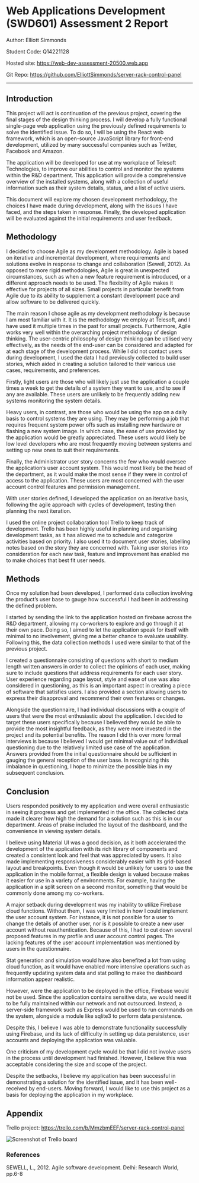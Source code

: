 # Web Applications Development (SWD601) Assessment 2 Report

Author: Elliott Simmonds

Student Code: Q14221128

Hosted site: https://web-dev-assessment-20500.web.app

Git Repo: https://github.com/ElliottSimmonds/server-rack-control-panel

---

## Introduction

This project will act is continuation of the previous project, covering the final stages of the design thinking process. I will develop a fully functional single-page web application using the previously defined requirements to solve the identified issue. To do so, I will be using the React web framework, which is an open-source JavaScript library for front-end development, utilized by many successful companies such as Twitter, Facebook and Amazon.

The application will be developed for use at my workplace of Telesoft Technologies, to improve our abilities to control and monitor the systems within the R&D department. This application will provide a comprehensive overview of the installed systems, along with a collection of useful information such as their system details, status, and a list of active users.

This document will explore my chosen development methodology, the choices I have made during development, along with the issues I have faced, and the steps taken in response. Finally, the developed application will be evaluated against the initial requirements and user feedback.  

## Methodology

I decided to choose Agile as my development methodology. Agile is based on iterative and incremental development, where requirements and solutions evolve in response to change and collaboration (Sewell, 2012). As opposed to more rigid methodologies, Agile is great in unexpected circumstances, such as when a new feature requirement is introduced, or a different approach needs to be used. The flexibility of Agile makes it effective for projects of all sizes. Small projects in particular benefit from Agile due to its ability to supplement a constant development pace and allow software to be delivered quickly.

The main reason I chose agile as my development methodology is because I am most familiar with it. It is the methodology we employ at Telesoft, and I have used it multiple times in the past for small projects. Furthermore, Agile works very well within the overarching project methodology of design thinking. The user-centric philosophy of design thinking can be utilised very effectively, as the needs of the end-user can be considered and adapted for at each stage of the development process. While I did not contact users during development, I used the data I had previously collected to build user stories, which aided in creating a solution tailored to their various use cases, requirements, and preferences.

Firstly, light users are those who will likely just use the application a couple times a week to get the details of a system they want to use, and to see if any are available. These users are unlikely to be frequently adding new systems monitoring the system details.

Heavy users, in contrast, are those who would be using the app on a daily basis to control systems they are using. They may be performing a job that requires frequent system power offs such as installing new hardware or flashing a new system image. In which case, the ease of use provided by the application would be greatly appreciated. These users would likely be low level developers who are most frequently moving between systems and setting up new ones to suit their requirements.

Finally, the Administrator user story concerns the few who would oversee the application’s user account system. This would most likely be the head of the department, as it would make the most sense if they were in control of access to the application. These users are most concerned with the user account control features and permission management.

With user stories defined, I developed the application on an iterative basis, following the agile approach with cycles of development, testing then planning the next iteration. 

I used the online project collaboration tool Trello to keep track of development. Trello has been highly useful in planning and organising development tasks, as it has allowed me to schedule and categorize activities based on priority. I also used it to document user stories, labelling notes based on the story they are concerned with. Taking user stories into consideration for each new task, feature and improvement has enabled me to make choices that best fit user needs. 

## Methods

Once my solution had been developed, I performed data collection involving the product’s user base to gauge how successful I had been in addressing the defined problem. 

I started by sending the link to the application hosted on firebase across the R&D department, allowing my co-workers to explore and go through it at their own pace. Doing so, I aimed to let the application speak for itself with minimal to no involvement, giving me a better chance to evaluate usability. Following this, the data collection methods I used were similar to that of the previous project.

I created a questionnaire consisting of questions with short to medium length written answers in order to collect the opinions of each user, making sure to include questions that address requirements for each user story. User experience regarding page layout, style and ease of use was also considered in questioning, as this is an important aspect in creating a piece of software that satisfies users. I also provided a section allowing users to express their disapproval and recommend their own features or changes.

Alongside the questionnaire, I had individual discussions with a couple of users that were the most enthusiastic about the application. I decided to target these users specifically because I believed they would be able to provide the most insightful feedback, as they were more invested in the project and its potential benefits. The reason I did this over more formal interviews is because I believed I would get minimal value out of individual questioning due to the relatively limited use case of the application. Answers provided from the initial questionnaire should be sufficient in gauging the general reception of the user base. In recognizing this imbalance in questioning, I hope to minimize the possible bias in my subsequent conclusion. 

## Conclusion

Users responded positively to my application and were overall enthusiastic in seeing it progress and get implemented in the office. The collected data made it clearer how high the demand for a solution such as this is in our department. Areas of praise included the layout of the dashboard, and the convenience in viewing system details.

I believe using Material UI was a good decision, as it both accelerated the development of the application with its rich library of components and created a consistent look and feel that was appreciated by users. It also made implementing responsiveness considerably easier with its grid-based layout and breakpoints. Even though it would be unlikely for users to use the application in the mobile format, a flexible design is valued because makes it easier for use in a variety of environments. For example, having the application in a split screen on a second monitor, something that would be commonly done among my co-workers.

A major setback during development was my inability to utilize Firebase cloud functions. Without them, I was very limited in how I could implement the user account system. For instance, it is not possible for a user to change the details of another user, nor is it possible to create a new user account without reauthentication. Because of this, I had to cut down several proposed features in my profile and user account control pages. The lacking features of the user account implementation was mentioned by users in the questionnaire.

Stat generation and simulation would have also benefited a lot from using cloud function, as it would have enabled more intensive operations such as frequently updating system data and stat polling to make the dashboard information appear realistic.

However, were the application to be deployed in the office, Firebase would not be used. Since the application contains sensitive data, we would need it to be fully maintained within our network and not outsourced. Instead, a server-side framework such as Express would be used to run commands on the system, alongside a module like sqlite3 to perform data persistence. 

Despite this, I believe I was able to demonstrate functionality successfully using Firebase, and its lack of difficulty in setting up data persistence, user accounts and deploying the application was valuable.

One criticism of my development cycle would be that I did not involve users in the process until development had finished. However, I believe this was acceptable considering the size and scope of the project. 

Despite the setbacks, I believe my application has been successful in demonstrating a solution for the identified issue, and it has been well-received by end-users. Moving forward, I would like to use this project as a basis for deploying the application in my workplace.

## Appendix

Trello project: https://trello.com/b/MmzbmEEF/server-rack-control-panel

![Screenshot of Trello board](/assets/trello.png)

### References

SEWELL, L., 2012. Agile software development. Delhi: Research World, pp.6-8
